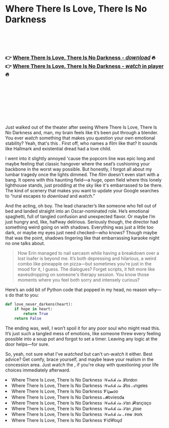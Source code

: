 <h1>Where There Is Love, There Is No Darkness</h1>

<br><br><br>

<h3>👉 <a href="https://Mikes-kenacabes1988.github.io/osjgedfhrz/">Where There Is Love, There Is No Darkness - 𝘥𝘰𝘸𝘯𝘭𝘰𝘢𝘥</a> 🔥<br>
👉 <a href="https://Mikes-kenacabes1988.github.io/osjgedfhrz/">Where There Is Love, There Is No Darkness - 𝘸𝘢𝘵𝘤𝘩 in player</a> 🔥
</h3>



<br><br><br><br><br><br><br>


Just walked out of the theater after seeing Where There Is Love, There Is No Darkness and, man, my brain feels like it’s been put through a blender. You ever 𝘸𝘢𝘵𝘤𝘩 something that makes you question your own emotional stability? Yeah, that's this  . First off, who names a 𝘧𝘪𝘭𝘮 like that? It sounds like Hallmark and existential dread had a love child. 

I went into it slightly annoyed 'cause the popcorn line was epic long and maybe feeling that classic   hangover where the seat’s cushioning your backbone in the worst way possible. But honestly, I forgot all about my lumbar tragedy once the lights dimmed. The 𝘧𝘪𝘭𝘮 doesn't even start with a bang. It opens with this haunting field—a huge, open field where this lonely lighthouse stands, just prodding at the sky like it's embarrassed to be there. The kind of scenery that makes you want to update your Google searches to “rural escapes to 𝘥𝘰𝘸𝘯𝘭𝘰𝘢𝘥 and 𝘸𝘢𝘵𝘤𝘩.”

And the acting, oh boy. The lead character’s like someone who fell out of bed and landed straight into an Oscar-nominated role. He’s emotional spaghetti, full of tangled confusion and unexpected flavor. Or maybe I’m just hungry and, like, halfway delirious. Seriously though, the director had something weird going on with shadows. Everything was just a little too dark, or maybe my eyes just need checked—who knows? Though maybe that was the point, shadows lingering like that embarrassing karaoke night no one talks about. 

> How Erin managed to nail sarcasm while having a breakdown over a lost loafer is beyond me. It’s both depressing and hilarious, a weird combo like pineapple on pizza—but sometimes you’re just in the mood for it, I guess. The dialogues? Forget scripts, it felt more like eavesdropping on someone's therapy session. You know those moments where you feel both sorry and intensely curious?

Here’s an odd bit of Python code that popped in my head, no reason why— s do that to you: 

```python
def love_never_darkens(heart):
    if hope in heart:
        return True
    return False
```

The ending was, well, I won’t spoil it for any poor soul who might read this. It’s just such a tangled mess of emotions, like someone threw every feeling possible into a soup pot and forgot to set a timer. Leaving any logic at the door helps—for sure. 

So, yeah, not sure what I've 𝘸𝘢𝘵𝘤𝘩𝘦𝘥 but can't un-𝘸𝘢𝘵𝘤𝘩 it either. Best advice? Get comfy, brace yourself, and maybe leave your realism in the concession area. Just 𝘸𝘢𝘵𝘤𝘩 the  , if you're okay with questioning your life choices immediately afterward.

<li>Where There Is Love, There Is No Darkness 𝒲𝒶𝓉𝒸𝒽 𝒾𝓃 𝓛𝗈𝗇𝖽𝗈𝗇</li>
<li>Where There Is Love, There Is No Darkness 𝒲𝒶𝓉𝒸𝒽 𝒾𝓃 𝓛𝗈𝗌 𝒜𝗇𝗀𝖾𝗅𝖾𝗌</li>
<li>Where There Is Love, There Is No Darkness 𝓥ų𝓶𝗈𝗈</li>
<li>Where There Is Love, There Is No Darkness 𝓜𝗈ν𝗂𝖾𝗌ԁ𝖆</li>
<li>Where There Is Love, There Is No Darkness 𝒲𝒶𝓉𝒸𝒽 𝒾𝓃 𝒮𝖺𝗇 𝓕𝗋𝖺𝗇ç𝗂𝗌ç𝗈</li>
<li>Where There Is Love, There Is No Darkness 𝒲𝒶𝓉𝒸𝒽 𝒾𝓃 𝒮𝖺𝗇 𝒥𝗈𝗌𝖾</li>
<li>Where There Is Love, There Is No Darkness 𝒲𝒶𝓉𝒸𝒽 𝒾𝓃 𝒩𝖾𝗐 𝒴𝗈𝗋𝗄</li>
<li>Where There Is Love, There Is No Darkness 𝓥𝗂ԁ𝓒𝗅𝗈ųԁ</li>
